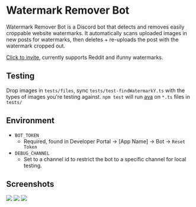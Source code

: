 # Watermark Remover Bot

Watermark Remover Bot is a Discord bot that detects and removes easily croppable website watermarks. It automatically scans uploaded images in new posts for watermarks, then deletes + re-uploads the post with the watermark cropped out.

[Click to invite](https://discord.com/api/oauth2/authorize?client_id=761447220586479647&scope=bot&permissions=274877949952), currently supports Reddit and ifunny watermarks.

## Testing

Drop images in `tests/files`, sync `tests/test-findWatermarkY.ts` with the types of images you're testing against. `npm test` will run [ava](https://www.npmjs.com/package/ava) on `*.ts` files in `tests/`

## Environment

- `BOT_TOKEN`
  - Required, found in Developer Portal -> \[App Name\] -> Bot -> `Reset Token`
- `DEBUG_CHANNEL`
  - Set to a channel id to restrict the bot to a specific channel for local testing.

## Screenshots

![](screenshots/pikachu.png)
![](screenshots/spongebob.png)
![](screenshots/god.png)
